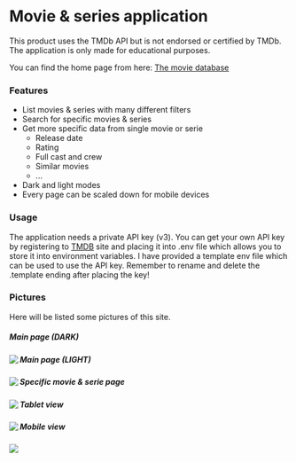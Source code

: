 # Movie & series application

This product uses the TMDb API but is not endorsed or certified by TMDb. The application is only made for educational purposes.

You can find the home page from here: [The movie database](https://www.themoviedb.org/)

### Features

- List movies & series with many different filters
- Search for specific movies & series
- Get more specific data from single movie or serie
  - Release date
  - Rating
  - Full cast and crew
  - Similar movies
  - ...
- Dark and light modes
- Every page can be scaled down for mobile devices

### Usage

The application needs a private API key (v3). You can get your own API key by registering to [TMDB](https://www.themoviedb.org/) site and placing it into .env file which allows you to store it into environment variables. I have provided a template env file which can be used to use the API key. Remember to rename and delete the .template ending after placing the key!

### Pictures

Here will be listed some pictures of this site.

##### Main page (DARK)

<img align="left" src="D:\Git-Veikko\movie-app\docs\images\main_page_dark.jpg">

##### Main page (LIGHT)

<img align="left" src="D:\Git-Veikko\movie-app\docs\images\main_page_light.jpeg">

##### Specific movie & serie page

<img align="left" src="D:\Git-Veikko\movie-app\docs\images\specific_movie_serie_page.png">

##### Tablet view

<img align="left" src="D:\Git-Veikko\movie-app\docs\images\tablet_view.png">

##### Mobile view

<img align="left" src="D:\Git-Veikko\movie-app\docs\images\mobile_view.png">